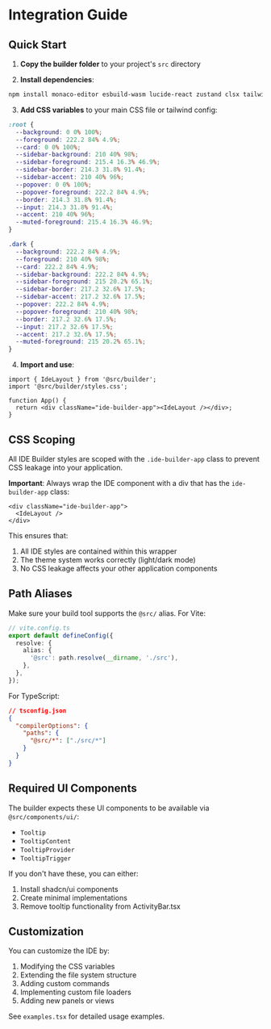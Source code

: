 # Integration Guide

## Quick Start

1. **Copy the builder folder** to your project's `src` directory

2. **Install dependencies**:
```bash
npm install monaco-editor esbuild-wasm lucide-react zustand clsx tailwind-merge
```

3. **Add CSS variables** to your main CSS file or tailwind config:
```css
:root {
  --background: 0 0% 100%;
  --foreground: 222.2 84% 4.9%;
  --card: 0 0% 100%;
  --sidebar-background: 210 40% 98%;
  --sidebar-foreground: 215.4 16.3% 46.9%;
  --sidebar-border: 214.3 31.8% 91.4%;
  --sidebar-accent: 210 40% 96%;
  --popover: 0 0% 100%;
  --popover-foreground: 222.2 84% 4.9%;
  --border: 214.3 31.8% 91.4%;
  --input: 214.3 31.8% 91.4%;
  --accent: 210 40% 96%;
  --muted-foreground: 215.4 16.3% 46.9%;
}

.dark {
  --background: 222.2 84% 4.9%;
  --foreground: 210 40% 98%;
  --card: 222.2 84% 4.9%;
  --sidebar-background: 222.2 84% 4.9%;
  --sidebar-foreground: 215 20.2% 65.1%;
  --sidebar-border: 217.2 32.6% 17.5%;
  --sidebar-accent: 217.2 32.6% 17.5%;
  --popover: 222.2 84% 4.9%;
  --popover-foreground: 210 40% 98%;
  --border: 217.2 32.6% 17.5%;
  --input: 217.2 32.6% 17.5%;
  --accent: 217.2 32.6% 17.5%;
  --muted-foreground: 215 20.2% 65.1%;
}
```

4. **Import and use**:
```tsx
import { IdeLayout } from '@src/builder';
import '@src/builder/styles.css';

function App() {
  return <div className="ide-builder-app"><IdeLayout /></div>;
}
```

## CSS Scoping

All IDE Builder styles are scoped with the `.ide-builder-app` class to prevent CSS leakage into your application. 

**Important**: Always wrap the IDE component with a div that has the `ide-builder-app` class:

```tsx
<div className="ide-builder-app">
  <IdeLayout />
</div>
```

This ensures that:

1. All IDE styles are contained within this wrapper
2. The theme system works correctly (light/dark mode)
3. No CSS leakage affects your other application components

## Path Aliases

Make sure your build tool supports the `@src/` alias. For Vite:

```ts
// vite.config.ts
export default defineConfig({
  resolve: {
    alias: {
      '@src': path.resolve(__dirname, './src'),
    },
  },
});
```

For TypeScript:
```json
// tsconfig.json
{
  "compilerOptions": {
    "paths": {
      "@src/*": ["./src/*"]
    }
  }
}
```

## Required UI Components

The builder expects these UI components to be available via `@src/components/ui/`:
- `Tooltip`
- `TooltipContent`
- `TooltipProvider`
- `TooltipTrigger`

If you don't have these, you can either:
1. Install shadcn/ui components
2. Create minimal implementations
3. Remove tooltip functionality from ActivityBar.tsx

## Customization

You can customize the IDE by:
1. Modifying the CSS variables
2. Extending the file system structure
3. Adding custom commands
4. Implementing custom file loaders
5. Adding new panels or views

See `examples.tsx` for detailed usage examples.
